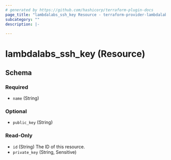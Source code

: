 ```yaml
---
# generated by https://github.com/hashicorp/terraform-plugin-docs
page_title: "lambdalabs_ssh_key Resource - terraform-provider-lambdalabs"
subcategory: ""
description: |-
  
---
```


# lambdalabs_ssh_key (Resource)





<!-- schema generated by tfplugindocs -->
## Schema

### Required

- `name` (String)

### Optional

- `public_key` (String)

### Read-Only

- `id` (String) The ID of this resource.
- `private_key` (String, Sensitive)


